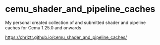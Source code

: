 # cemu_shader_and_pipeline_caches
My personal created collection of and submitted shader and pipeline caches for Cemu 1.25.0 and onwards

https://chriztr.github.io/cemu_shader_and_pipeline_caches/
